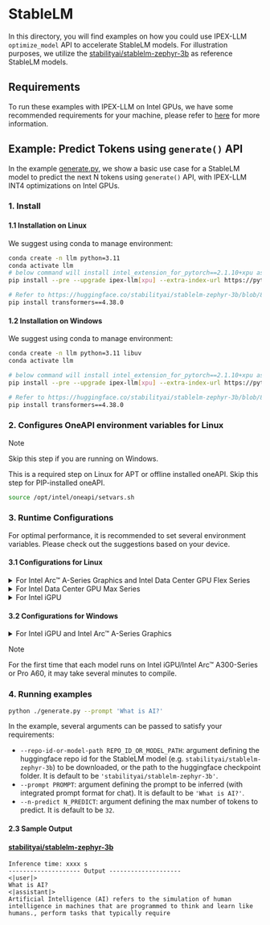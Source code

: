 # StableLM
In this directory, you will find examples on how you could use IPEX-LLM `optimize_model` API to accelerate StableLM models. For illustration purposes, we utilize the [stabilityai/stablelm-zephyr-3b](https://huggingface.co/stabilityai/stablelm-zephyr-3b) as reference StableLM models.

## Requirements
To run these examples with IPEX-LLM on Intel GPUs, we have some recommended requirements for your machine, please refer to [here](../../../README.md#requirements) for more information.

## Example: Predict Tokens using `generate()` API
In the example [generate.py](./generate.py), we show a basic use case for a StableLM model to predict the next N tokens using `generate()` API, with IPEX-LLM INT4 optimizations on Intel GPUs.
### 1. Install
#### 1.1 Installation on Linux
We suggest using conda to manage environment:
```bash
conda create -n llm python=3.11
conda activate llm
# below command will install intel_extension_for_pytorch==2.1.10+xpu as default
pip install --pre --upgrade ipex-llm[xpu] --extra-index-url https://pytorch-extension.intel.com/release-whl/stable/xpu/us/

# Refer to https://huggingface.co/stabilityai/stablelm-zephyr-3b/blob/8b471c751c0e78cb46cf9f47738dd0eb45392071/config.json#L21, please make sure you are using a stable version of Transformers, 4.38.0 or newer.
pip install transformers==4.38.0
```

#### 1.2 Installation on Windows
We suggest using conda to manage environment:
```bash
conda create -n llm python=3.11 libuv
conda activate llm

# below command will install intel_extension_for_pytorch==2.1.10+xpu as default
pip install --pre --upgrade ipex-llm[xpu] --extra-index-url https://pytorch-extension.intel.com/release-whl/stable/xpu/us/

# Refer to https://huggingface.co/stabilityai/stablelm-zephyr-3b/blob/8b471c751c0e78cb46cf9f47738dd0eb45392071/config.json#L21, please make sure you are using a stable version of Transformers, 4.38.0 or newer.
pip install transformers==4.38.0
```

### 2. Configures OneAPI environment variables for Linux

> [!NOTE]
> Skip this step if you are running on Windows.

This is a required step on Linux for APT or offline installed oneAPI. Skip this step for PIP-installed oneAPI.

```bash
source /opt/intel/oneapi/setvars.sh
```

### 3. Runtime Configurations
For optimal performance, it is recommended to set several environment variables. Please check out the suggestions based on your device.
#### 3.1 Configurations for Linux
<details>

<summary>For Intel Arc™ A-Series Graphics and Intel Data Center GPU Flex Series</summary>

```bash
export USE_XETLA=OFF
export SYCL_PI_LEVEL_ZERO_USE_IMMEDIATE_COMMANDLISTS=1
export SYCL_CACHE_PERSISTENT=1
```

</details>

<details>

<summary>For Intel Data Center GPU Max Series</summary>

```bash
export LD_PRELOAD=${LD_PRELOAD}:${CONDA_PREFIX}/lib/libtcmalloc.so
export SYCL_PI_LEVEL_ZERO_USE_IMMEDIATE_COMMANDLISTS=1
export SYCL_CACHE_PERSISTENT=1
export ENABLE_SDP_FUSION=1
```
> Note: Please note that `libtcmalloc.so` can be installed by `conda install -c conda-forge -y gperftools=2.10`.
</details>

<details>

<summary>For Intel iGPU</summary>

```bash
export SYCL_CACHE_PERSISTENT=1
```

</details>

#### 3.2 Configurations for Windows
<details>

<summary>For Intel iGPU and Intel Arc™ A-Series Graphics</summary>

```cmd
set SYCL_CACHE_PERSISTENT=1
```

</details>


> [!NOTE]
> For the first time that each model runs on Intel iGPU/Intel Arc™ A300-Series or Pro A60, it may take several minutes to compile.
### 4. Running examples

```bash
python ./generate.py --prompt 'What is AI?'
```

In the example, several arguments can be passed to satisfy your requirements:

- `--repo-id-or-model-path REPO_ID_OR_MODEL_PATH`: argument defining the huggingface repo id for the StableLM model (e.g. `stabilityai/stablelm-zephyr-3b`) to be downloaded, or the path to the huggingface checkpoint folder. It is default to be `'stabilityai/stablelm-zephyr-3b'`.
- `--prompt PROMPT`: argument defining the prompt to be inferred (with integrated prompt format for chat). It is default to be `'What is AI?'`.
- `--n-predict N_PREDICT`: argument defining the max number of tokens to predict. It is default to be `32`.

#### 2.3 Sample Output
#### [stabilityai/stablelm-zephyr-3b](https://huggingface.co/stabilityai/stablelm-zephyr-3b)
```log
Inference time: xxxx s
-------------------- Output --------------------
<|user|>
What is AI?
<|assistant|>
Artificial Intelligence (AI) refers to the simulation of human intelligence in machines that are programmed to think and learn like humans., perform tasks that typically require
```